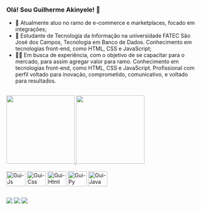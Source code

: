 ### Olá! Sou Guilherme Akinyele! 👋

- 🔭 Atualmente atuo no ramo de e-commerce e marketplaces, focado em integrações;
- 🌱 Estudante de Tecnologia da Informação na universidade FATEC São José dos Campos, Tecnologia em Banco de Dados. Conhecimento em tecnologias front-end, como HTML, CSS      e JavaScript;
- 🧑‍💼 Em busca de experiência, com o objetivo de se capacitar para o mercado, para assim agregar valor para ramo. Conhecimento em tecnologias front-end, como HTML, CSS e       JavaScript. Profissional com perfil voltado para inovação, comprometido, comunicativo, e voltado para resultados.

##

<div>
  <a href="https://github.com/gui-akinyele">
  <img height="180em" src="https://github-readme-stats.vercel.app/api?username=gui-akinyele&show_icons=true&theme=dark&include_all_commits=true&count_private=true"/>
  <img height="180em" src="https://github-readme-stats.vercel.app/api/top-langs/?username=gui-akinyele&layout=compact&langs_count=16&theme=dark"/>
</div>

  <div style="display: inline-block"><br>
    <img align="center" alt="Gui-Js" height="40" width="50" src="https://cdn.jsdelivr.net/gh/devicons/devicon/icons/javascript/javascript-original.svg">
    <img align="center" alt="Gui-Css" height="40" width="50" src="https://cdn.jsdelivr.net/gh/devicons/devicon/icons/css3/css3-plain-wordmark.svg">
    <img align="center" alt="Gui-Html" height="40" width="50" src="https://cdn.jsdelivr.net/gh/devicons/devicon/icons/html5/html5-plain-wordmark.svg">
    <img align="center" alt="Gui-Py" height="40" width="50" src="https://cdn.jsdelivr.net/gh/devicons/devicon/icons/python/python-plain-wordmark.svg">
    <img align="center" alt="Gui-Java" height="40" width="50" src="https://cdn.jsdelivr.net/gh/devicons/devicon/icons/java/java-plain.svg"> 
  </div>
  
  ##
  
  <div>
       <a href="https://www.linkedin.com/in/guilherme-akinyele/" target="_blank"><img src="https://img.shields.io/badge/LinkedIn-0077B5?style=for-the-badge&logo=linkedin&logoColor=white" target="_blank"></a>
    <a href="https://www.instagram.com/gui_akinyele/" target="_blank"><img src="https://img.shields.io/badge/-Instagram-%23E4405F?style=for-the-badge&logo=instagram&logoColor=white" target="_blank"></a>
    <a href="https://www.behance.net/guiakinyele" target="_blank"><img src="https://img.shields.io/badge/-Behance-blue?style=for-the-badge&logo=behance&logoColor=white" target="_blank"></a>
  </div>
